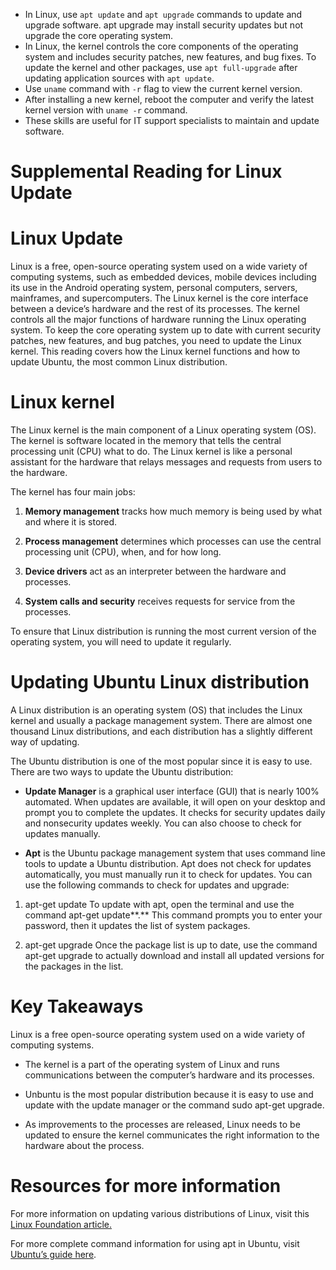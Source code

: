 -   In Linux, use `apt update` and `apt upgrade` commands to update and upgrade software. apt upgrade may install security updates but not upgrade the core operating system.
-   In Linux, the kernel controls the core components of the operating system and includes security patches, new features, and bug fixes. To update the kernel and other packages, use `apt full-upgrade` after updating application sources with `apt update`.
-   Use `uname` command with `-r` flag to view the current kernel version.
-   After installing a new kernel, reboot the computer and verify the latest kernel version with `uname -r` command.
-   These skills are useful for IT support specialists to maintain and update software.

# Supplemental Reading for Linux Update

# Linux Update

Linux is a free, open-source operating system used on a wide variety of computing systems, such as embedded devices, mobile devices including its use in the Android operating system, personal computers, servers, mainframes, and supercomputers. The Linux kernel is the core interface between a device’s hardware and the rest of its processes. The kernel controls all the major functions of hardware running the Linux operating system. To keep the core operating system up to date with current security patches, new features, and bug patches, you need to update the Linux kernel. This reading covers how the Linux kernel functions and how to update Ubuntu, the most common Linux distribution. 

# Linux kernel

The Linux kernel is the main component of a Linux operating system (OS). The kernel is software located in the memory that tells the central processing unit (CPU) what to do. The Linux kernel is like a personal assistant for the hardware that relays messages and requests from users to the hardware. 

The kernel has four main jobs:

1.  **Memory management** tracks how much memory is being used by what and where it is stored. 
    
2.  **Process management** determines which processes can use the central processing unit (CPU), when, and for how long.
    
3.  **Device drivers** act as an interpreter between the hardware and processes.
    
4.  **System calls and security** receives requests for service from the processes.
    

To ensure that Linux distribution is running the most current version of the operating system, you will need to update it regularly. 

# Updating Ubuntu Linux distribution

A Linux distribution is an operating system (OS) that includes the Linux kernel and usually a package management system. There are almost one thousand Linux distributions, and each distribution has a slightly different way of updating.

The Ubuntu distribution is one of the most popular since it is easy to use. There are two ways to update the Ubuntu distribution:

-   **Update Manager** is a graphical user interface (GUI) that is nearly 100% automated. When updates are available, it will open on your desktop and prompt you to complete the updates. It checks for security updates daily and nonsecurity updates weekly. You can also choose to check for updates manually.
    
-   **Apt** is the Ubuntu package management system that uses command line tools to update a Ubuntu distribution. Apt does not check for updates automatically, you must manually run it to check for updates. You can use the following commands to check for updates and upgrade:
    

1.  apt-get update To update with apt, open the terminal and use the command apt-get update**.** This command prompts you to enter your password, then it updates the list of system packages. 
    
2.  apt-get upgrade Once the package list is up to date, use the command apt-get upgrade to actually download and install all updated versions for the packages in the list.
    

# Key Takeaways

Linux is a free open-source operating system used on a wide variety of computing systems.  

-   The kernel is a part of the operating system of Linux and runs communications between the computer’s hardware and its processes. 
    
-   Unbuntu is the most popular distribution because it is easy to use and update with the update manager or the command sudo apt-get upgrade.
    
-   As improvements to the processes are released, Linux needs to be updated to ensure the kernel communicates the right information to the hardware about the process. 
    

# Resources for more information

For more information on updating various distributions of Linux, visit this [Linux Foundation article.](https://www.linuxfoundation.org/blog/classic-sysadmin-linux-101-updating-your-system/) 

For more complete command information for using apt in Ubuntu, visit [Ubuntu’s guide here](https://manpages.ubuntu.com/manpages/bionic/en/man8/apt.8.html).